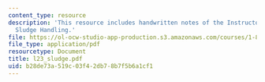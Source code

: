 ```yaml
---
content_type: resource
description: 'This resource includes handwritten notes of the Instructor on the topic:
  Sludge Handling.'
file: https://ol-ocw-studio-app-production.s3.amazonaws.com/courses/1-85-water-and-wastewater-treatment-engineering-spring-2006/b28de73a519c03f42db78b7f5b6a1cf1_l23_sludge.pdf
file_type: application/pdf
resourcetype: Document
title: l23_sludge.pdf
uid: b28de73a-519c-03f4-2db7-8b7f5b6a1cf1
---
```

